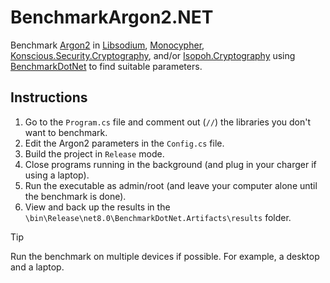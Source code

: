 # BenchmarkArgon2.NET
Benchmark [Argon2](https://www.rfc-editor.org/rfc/rfc9106.html) in [Libsodium](https://doc.libsodium.org/password_hashing/default_phf), [Monocypher](https://monocypher.org/manual/argon2), [Konscious.Security.Cryptography](https://github.com/kmaragon/Konscious.Security.Cryptography), and/or [Isopoh.Cryptography](https://github.com/mheyman/Isopoh.Cryptography.Argon2) using [BenchmarkDotNet](https://benchmarkdotnet.org/index.html) to find suitable parameters.

## Instructions
1. Go to the `Program.cs` file and comment out (`//`) the libraries you don't want to benchmark.
2. Edit the Argon2 parameters in the `Config.cs` file.
3. Build the project in `Release` mode.
4. Close programs running in the background (and plug in your charger if using a laptop).
5. Run the executable as admin/root (and leave your computer alone until the benchmark is done).
6. View and back up the results in the `\bin\Release\net8.0\BenchmarkDotNet.Artifacts\results` folder.

> [!TIP]
> Run the benchmark on multiple devices if possible. For example, a desktop and a laptop.
